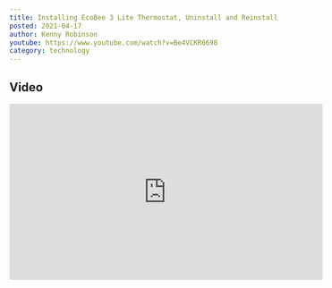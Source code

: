 ```yaml
---
title: Installing EcoBee 3 Lite Thermostat, Uninstall and Reinstall
posted: 2021-04-17
author: Kenny Robinson
youtube: https://www.youtube.com/watch?v=Be4VCKR6698
category: technology
---
```


## Video

<iframe width="560" height="315" src="https://www.youtube.com/embed/?v=Be4VCKR6698" frameborder="0" allow="autoplay; encrypted-media" allowfullscreen class="youtube"></iframe>

